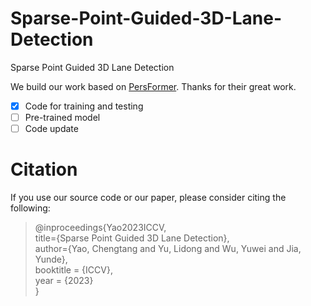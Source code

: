 # Sparse-Point-Guided-3D-Lane-Detection
Sparse Point Guided 3D Lane Detection

We build our work based on [PersFormer](https://github.com/OpenDriveLab/PersFormer_3DLane). Thanks for their great work.

- [x] Code for training and testing
- [ ] Pre-trained model
- [ ] Code update

# Citation
If you use our source code or our paper, please consider citing the following:
> @inproceedings{Yao2023ICCV,  
  title={Sparse Point Guided 3D Lane Detection},  
  author={Yao, Chengtang and Yu, Lidong and Wu, Yuwei and Jia, Yunde},  
  booktitle = {ICCV},  
  year = {2023}   
}
